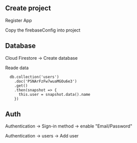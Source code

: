 ## Create project
Register App

Copy the firebaseConfig into project



## Database
Cloud Firestore -> Create database

Reade data
```
  db.collection('users')
    .doc('PSNArFzFw7wuaMGOu6e3')
    .get()
    .then(snapshot => {
      this.user = snapshot.data().name
    })
```



## Auth
Authentication -> Sign-in method -> enable "Email/Password"


Authentication -> users -> Add user

```
```

